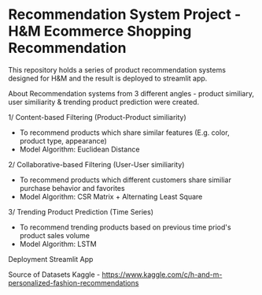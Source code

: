 # Recommendation System Project - H&M Ecommerce Shopping Recommendation
This repository holds a series of product recommendation systems designed for H&M and the result is deployed to streamlit app.

About 
Recommendation systems from 3 different angles - product similiary, user similiarity & trending product prediction were created.

1/ Content-based Filtering (Product-Product similiarity)
- To recommend products which share similar features (E.g. color, product type, appearance)
- Model Algorithm: Euclidean Distance

2/ Collaborative-based Filtering (User-User similiarity)
- To recommend products which different customers share similiar purchase behavior and favorites 
- Model Algorithm: CSR Matrix + Alternating Least Square 

3/ Trending Product Prediction (Time Series)
- To recommend trending products based on previous time priod's product sales volume
- Model Algorithm: LSTM

Deployment
Streamlit App

Source of Datasets
Kaggle - https://www.kaggle.com/c/h-and-m-personalized-fashion-recommendations
